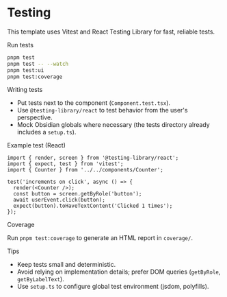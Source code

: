 # Testing

This template uses Vitest and React Testing Library for fast, reliable tests.

Run tests

```bash
pnpm test
pnpm test -- --watch
pnpm test:ui
pnpm test:coverage
```

Writing tests

- Put tests next to the component (`Component.test.tsx`).
- Use `@testing-library/react` to test behavior from the user's perspective.
- Mock Obsidian globals where necessary (the tests directory already includes a `setup.ts`).

Example test (React)

```tsx
import { render, screen } from '@testing-library/react';
import { expect, test } from 'vitest';
import { Counter } from '../../components/Counter';

test('increments on click', async () => {
  render(<Counter />);
  const button = screen.getByRole('button');
  await userEvent.click(button);
  expect(button).toHaveTextContent('Clicked 1 times');
});
```

Coverage

Run `pnpm test:coverage` to generate an HTML report in `coverage/`.

Tips

- Keep tests small and deterministic.
- Avoid relying on implementation details; prefer DOM queries (`getByRole`, `getByLabelText`).
- Use `setup.ts` to configure global test environment (jsdom, polyfills).
